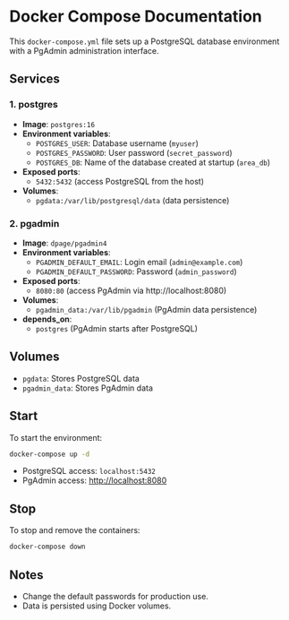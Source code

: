 # Docker Compose Documentation

This `docker-compose.yml` file sets up a PostgreSQL database environment with a PgAdmin administration interface.

## Services

### 1. postgres

- **Image**: `postgres:16`
- **Environment variables**:
  - `POSTGRES_USER`: Database username (`myuser`)
  - `POSTGRES_PASSWORD`: User password (`secret_password`)
  - `POSTGRES_DB`: Name of the database created at startup (`area_db`)
- **Exposed ports**:
  - `5432:5432` (access PostgreSQL from the host)
- **Volumes**:
  - `pgdata:/var/lib/postgresql/data` (data persistence)

### 2. pgadmin

- **Image**: `dpage/pgadmin4`
- **Environment variables**:
  - `PGADMIN_DEFAULT_EMAIL`: Login email (`admin@example.com`)
  - `PGADMIN_DEFAULT_PASSWORD`: Password (`admin_password`)
- **Exposed ports**:
  - `8080:80` (access PgAdmin via http://localhost:8080)
- **Volumes**:
  - `pgadmin_data:/var/lib/pgadmin` (PgAdmin data persistence)
- **depends_on**:
  - `postgres` (PgAdmin starts after PostgreSQL)

## Volumes

- `pgdata`: Stores PostgreSQL data
- `pgadmin_data`: Stores PgAdmin data

## Start

To start the environment:

```sh
docker-compose up -d
```

- PostgreSQL access: `localhost:5432`
- PgAdmin access: [http://localhost:8080](http://localhost:8080)

## Stop

To stop and remove the containers:

```sh
docker-compose down
```

## Notes

- Change the default passwords for production use.
- Data is persisted using Docker volumes.
